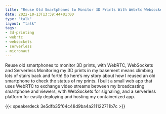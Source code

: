 ```yaml
---
title: "Reuse Old Smartphones to Monitor 3D Prints With Webrtc Websockets and Serverless"
date: 2022-10-13T13:59:44+01:00
type: "talk"
layout: "talk"
tags:
- 3d-printing
- webrtc
- websockets
- serverless
- micronaut
---
```


Reuse old smartphones to monitor 3D prints, with WebRTC, WebSockets and Serverless
Monitoring my 3D prints in my basement means climbing lots of stairs back and forth! So here’s my story about how I reused an old smartphone to check the status of my prints. I built a small web app that uses WebRTC to exchange video streams between my broadcasting smartphone and viewers, with WebSockets for signaling, and a serverless platform for easily deploying and hosting my containerized app.

{{< speakerdeck 3e5dfb35f64c48d9ba4a211122711b7c >}}